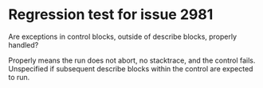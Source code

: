 # Regression test for issue 2981

Are exceptions in control blocks, outside of describe blocks, properly handled?

Properly means the run does not abort, no stacktrace, and the control fails. Unspecified if subsequent describe blocks within the control are expected to run.